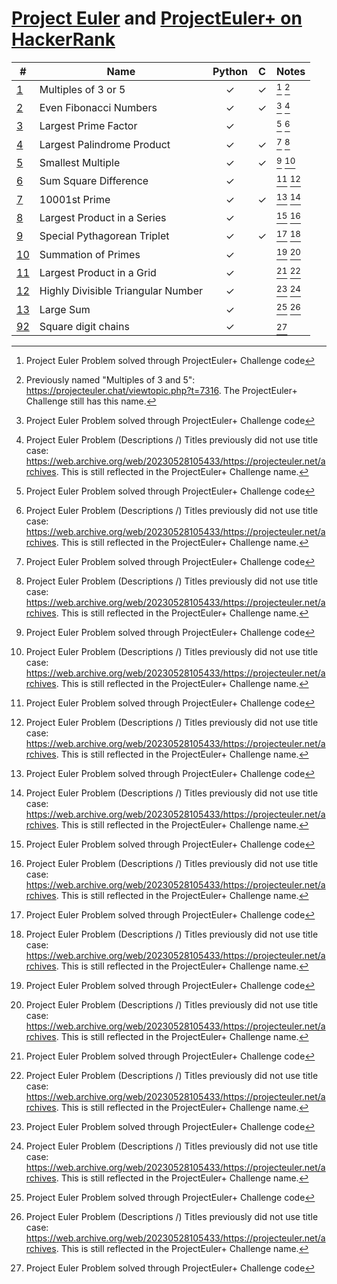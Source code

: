 [Project Euler](https://projecteuler.net) and
[ProjectEuler+ on HackerRank](https://www.hackerrank.com/contests/projecteuler)
===============================================================================

| #                                                        | Name                               | Python  |    C    | Notes     |
| -------------------------------------------------------- | ---------------------------------- | :-----: | :-----: | :-------- |
| [1](001%20-%20Multiples%20of%203%20and%205)              | Multiples of 3 or 5                | &check; | &check; | [^1] [^2] |
| [2](002%20-%20Even%20Fibonacci%20numbers)                | Even Fibonacci Numbers             | &check; | &check; | [^1] [^3] |
| [3](003%20-%20Largest%20prime%20factor)                  | Largest Prime Factor               | &check; |         | [^1] [^3] |
| [4](004%20-%20Largest%20palindrome%20product)            | Largest Palindrome Product         | &check; | &check; | [^1] [^3] |
| [5](005%20-%20Smallest%20multiple)                       | Smallest Multiple                  | &check; | &check; | [^1] [^3] |
| [6](006%20-%20Sum%20square%20difference)                 | Sum Square Difference              | &check; |         | [^1] [^3] |
| [7](007%20-%2010001st%20prime)                           | 10001st Prime                      | &check; | &check; | [^1] [^3] |
| [8](008%20-%20Largest%20product%20in%20a%20series)       | Largest Product in a Series        | &check; |         | [^1] [^3] |
| [9](009%20-%20Special%20Pythagorean%20triplet)           | Special Pythagorean Triplet        | &check; | &check; | [^1] [^3] |
| [10](010%20-%20Summation%20of%20primes)                  | Summation of Primes                | &check; |         | [^1] [^3] |
| [11](011%20-%20Largest%20product%20in%20a%20grid)        | Largest Product in a Grid          | &check; |         | [^1] [^3] |
| [12](012%20-%20Highly%20divisible%20triangular%20number) | Highly Divisible Triangular Number | &check; |         | [^1] [^3] |
| [13](013%20-%20Large%20sum)                              | Large Sum                          | &check; |         | [^1] [^3] |
| [92](092%20-%20Square%20digit%20chains)                  | Square digit chains                | &check; |         | [^1]      |

[^1]: Project Euler Problem solved through ProjectEuler+ Challenge code
[^2]: Previously named "Multiples of 3 and 5": https://projecteuler.chat/viewtopic.php?t=7316.
      The ProjectEuler+ Challenge still has this name.
[^3]: Project Euler Problem (Descriptions /) Titles previously did not use title case:
      https://web.archive.org/web/20230528105433/https://projecteuler.net/archives.
      This is still reflected in the ProjectEuler+ Challenge name.
